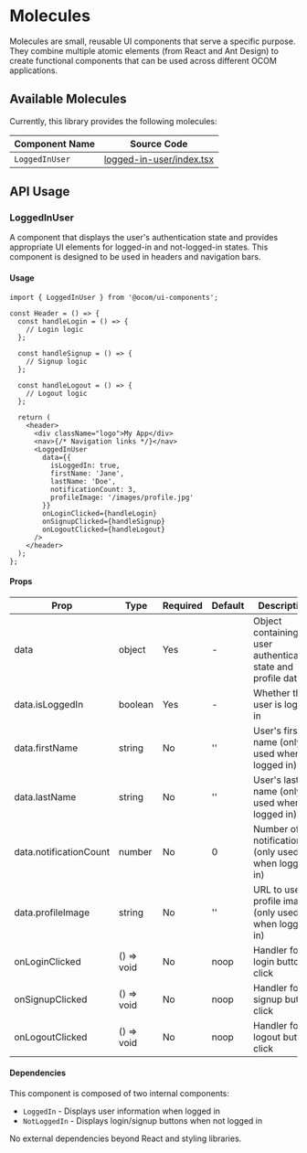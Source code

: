 # Molecules

Molecules are small, reusable UI components that serve a specific purpose. They combine multiple atomic elements (from React and Ant Design) to create functional components that can be used across different OCOM applications.

## Available Molecules

Currently, this library provides the following molecules:

| Component Name | Source Code |
|---------------|-------------|
| `LoggedInUser` | [logged-in-user/index.tsx](./logged-in-user/index.tsx) |

## API Usage

### LoggedInUser

A component that displays the user's authentication state and provides appropriate UI elements for logged-in and not-logged-in states. This component is designed to be used in headers and navigation bars.

#### Usage

```tsx
import { LoggedInUser } from '@ocom/ui-components';

const Header = () => {
  const handleLogin = () => {
    // Login logic
  };

  const handleSignup = () => {
    // Signup logic
  };

  const handleLogout = () => {
    // Logout logic
  };

  return (
    <header>
      <div className="logo">My App</div>
      <nav>{/* Navigation links */}</nav>
      <LoggedInUser
        data={{
          isLoggedIn: true,
          firstName: 'Jane',
          lastName: 'Doe',
          notificationCount: 3,
          profileImage: '/images/profile.jpg'
        }}
        onLoginClicked={handleLogin}
        onSignupClicked={handleSignup}
        onLogoutClicked={handleLogout}
      />
    </header>
  );
};
```

#### Props

| Prop | Type | Required | Default | Description |
|------|------|----------|---------|-------------|
| data | object | Yes | - | Object containing user authentication state and profile data |
| data.isLoggedIn | boolean | Yes | - | Whether the user is logged in |
| data.firstName | string | No | '' | User's first name (only used when logged in) |
| data.lastName | string | No | '' | User's last name (only used when logged in) |
| data.notificationCount | number | No | 0 | Number of notifications (only used when logged in) |
| data.profileImage | string | No | '' | URL to user's profile image (only used when logged in) |
| onLoginClicked | () => void | No | noop | Handler for login button click |
| onSignupClicked | () => void | No | noop | Handler for signup button click |
| onLogoutClicked | () => void | No | noop | Handler for logout button click |

#### Dependencies

This component is composed of two internal components:
- `LoggedIn` - Displays user information when logged in
- `NotLoggedIn` - Displays login/signup buttons when not logged in

No external dependencies beyond React and styling libraries.
